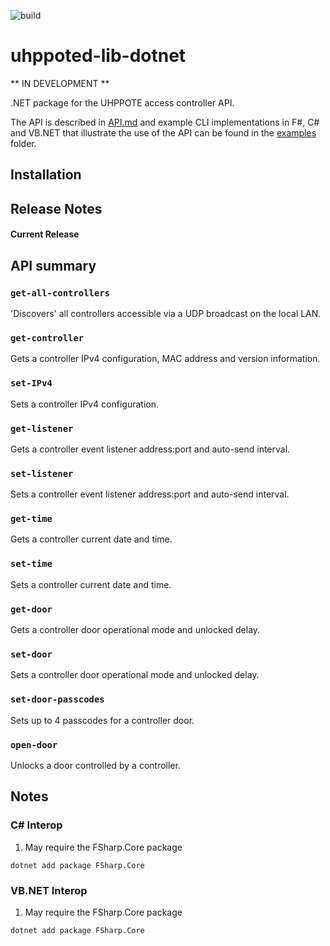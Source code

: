 ![build](https://github.com/uhppoted/uhppoted-lib-dotnet/workflows/build/badge.svg)

# uhppoted-lib-dotnet

** IN DEVELOPMENT **

.NET package for the UHPPOTE access controller API.

The API is described in [API.md](API.md) and example CLI implementations in F#, C# and VB.NET that 
illustrate the use of the API can be found in the [examples][examples]
folder.

## Installation

## Release Notes

#### Current Release

## API summary

### `get-all-controllers`
'Discovers' all controllers accessible via a UDP broadcast on the local LAN.

### `get-controller`
Gets a controller IPv4 configuration, MAC address and version information.

### `set-IPv4`
Sets a controller IPv4 configuration.

### `get-listener`
Gets a controller event listener address:port and auto-send interval.

### `set-listener`
Sets a controller event listener address:port and auto-send interval.

### `get-time`
Gets a controller current date and time.

### `set-time`
Sets a controller current date and time.

### `get-door`
Gets a controller door operational mode and unlocked delay.

### `set-door`
Sets a controller door operational mode and unlocked delay.

### `set-door-passcodes`
Sets up to 4 passcodes for a controller door.

### `open-door`
Unlocks a door controlled by a controller.


## Notes

### C# Interop

1. May require the FSharp.Core package
```
dotnet add package FSharp.Core
```

### VB.NET Interop

1. May require the FSharp.Core package
```
dotnet add package FSharp.Core
```

[examples]:  https://github.com/uhppoted/uhppoted-lib-dotnet/tree/main/examples
